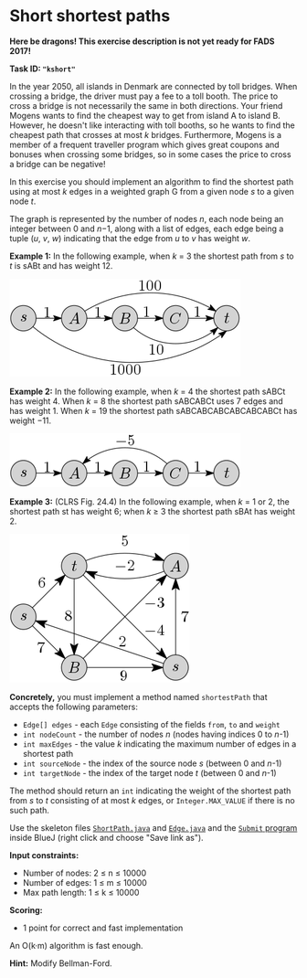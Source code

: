 Short shortest paths
====================

**Here be dragons!
This exercise description is not yet ready for FADS 2017!**

**Task ID: `"kshort"`**

In the year 2050, all islands in Denmark are connected by toll bridges.
When crossing a bridge, the driver must pay a fee to a toll booth.
The price to cross a bridge is not necessarily the same in both directions.
Your friend Mogens wants to find the cheapest way to get from island A to island B.
However, he doesn't like interacting with toll booths,
so he wants to find the cheapest path that crosses at most *k* bridges.
Furthermore, Mogens is a member of a frequent traveller program
which gives great coupons and bonuses when crossing some bridges,
so in some cases the price to cross a bridge can be negative!

In this exercise you should implement an algorithm
to find the shortest path using at most *k* edges in a weighted graph G
from a given node *s* to a given node *t*.

The graph is represented by the number of nodes *n*,
each node being an integer between 0 and *n*−1,
along with a list of edges, each edge being a tuple (*u*, *v*, *w*)
indicating that the edge from *u* to *v* has weight *w*.

**Example 1:** In the following example, when *k* = 3 the shortest path from *s* to *t*
is sABt and has weight 12.

![Example graph](ex1.png)

**Example 2:** In the following example, when *k* = 4 the shortest path sABCt has weight 4.
When *k* = 8 the shortest path sABCABCt uses 7 edges and has weight 1.
When *k* = 19 the shortest path sABCABCABCABCABCABCt has weight −11.

![Example graph](ex2.png)

**Example 3:** (CLRS Fig. 24.4)
In the following example, when *k* = 1 or 2, the shortest path st has weight 6;
when *k* ≥ 3 the shortest path sBAt has weight 2.

![Example graph](ex3.png)

**Concretely,** you must implement a method named
`shortestPath` that accepts the following parameters:

* `Edge[] edges` - each `Edge` consisting of the fields `from`, `to` and `weight`
* `int nodeCount` - the number of nodes *n* (nodes having indices 0 to *n*-1)
* `int maxEdges` - the value *k* indicating the maximum number of edges in a shortest path
* `int sourceNode` - the index of the source node *s* (between 0 and *n*-1)
* `int targetNode` - the index of the target node *t* (between 0 and *n*-1)

The method should return an `int` indicating the weight of the shortest path from *s* to *t*
consisting of at most *k* edges, or `Integer.MAX_VALUE` if there is no such path.

Use the skeleton files
<a href="https://github.com/Mortal/csaudk-submitj/raw/master/tasks/kshort/ShortPath.java">
`ShortPath.java`</a>
and
<a href="https://github.com/Mortal/csaudk-submitj/raw/master/tasks/kshort/Edge.java">
`Edge.java`</a>
and the
<a href="https://github.com/Mortal/csaudk-submitj/raw/master/Submit.java">
`Submit` program</a>
inside BlueJ (right click and choose "Save link as").

**Input constraints:**

  * Number of nodes: 2 ≤ n ≤ 10000
  * Number of edges: 1 ≤ m ≤ 10000
  * Max path length: 1 ≤ k ≤ 10000

**Scoring:**

  * 1 point for correct and fast implementation

An O(k·m) algorithm is fast enough.

**Hint:** Modify Bellman-Ford.
